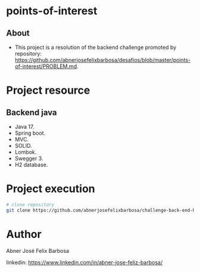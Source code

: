 # points-of-interest

## About

- This project is a resolution of the backend challenge promoted by repository: https://github.com/abnerjosefelixbarbosa/desafios/blob/master/points-of-interest/PROBLEM.md.

# Project resource

## Backend java

- Java 17.
- Spring boot.
- MVC.
- SOLID.
- Lombok.
- Swegger 3.
- H2 database.

# Project execution

```bash
# clone repository
git clone https://github.com/abnerjosefelixbarbosa/challenge-back-end-hit.git
```

# Author

Abner José Felix Barbosa

linkedin: https://www.linkedin.com/in/abner-jose-feliz-barbosa/
